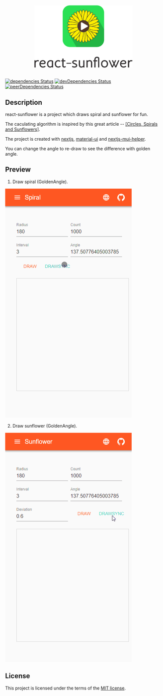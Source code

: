 <h1 align="center">

<p align="center"><img src="logo/RSver.png" alt="react-sunflower" height="200px"></p>

</h1>

[![dependencies Status](https://david-dm.org/thundermiracle/nextjs-mui-helper/status.svg)](https://david-dm.org/thundermiracle/react-sunflower)
[![devDependencies Status](https://david-dm.org/thundermiracle/nextjs-mui-helper/dev-status.svg)](https://david-dm.org/thundermiracle/react-sunflower?type=dev)
[![peerDependencies Status](https://david-dm.org/thundermiracle/nextjs-mui-helper/peer-status.svg)](https://david-dm.org/thundermiracle/react-sunflower?type=peer)

## Description

react-sunflower is a project which draws spiral and sunflower for fun.

The caculating algorithm is inspired by this great article -- [[Circles, Spirals and Sunflowers]](https://krazydad.com/tutorials/circles_js/).

The project is created with [nextjs](https://github.com/zeit/next.js/), [material-ui](https://github.com/mui-org/material-ui) and [nextjs-mui-helper](https://github.com/mui-org/material-ui).

You can change the angle to re-draw to see the difference with golden angle.

## Preview

1. Draw spiral (GoldenAngle).

![Spiral.DrawSync](img/spiralSync.gif)


2. Draw sunflower (GoldenAngle).

![Sunflower.DrawSync](img/sunflowerSync.gif)


## License

This project is licensed under the terms of the
[MIT license](/LICENSE).
